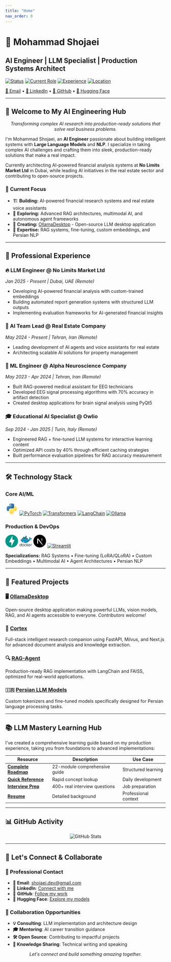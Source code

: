 ```yaml
---
title: "Home"
nav_order: 0
---
```

# 👋 Mohammad Shojaei
## **AI Engineer | LLM Specialist | Production Systems Architect**

[![Status](https://img.shields.io/badge/Status-🟢_Available-brightgreen)](mailto:shojaei.dev@gmail.com)
[![Current Role](https://img.shields.io/badge/LLM_Engineer-No_Limits_Market-blue)](https://nolimitmarkets.com/)
[![Experience](https://img.shields.io/badge/Experience-2%2B_Years_LLM-orange)]()
[![Location](https://img.shields.io/badge/Location-Dubai,_UAE-red)]()

[📧 Email](mailto:shojaei.dev@gmail.com) • [💼 LinkedIn](https://www.linkedin.com/in/mshojaei77) • [🐙 GitHub](https://github.com/mshojaei77) • [🤗 Hugging Face](https://huggingface.co/mshojaei77)

---

## 🚀 Welcome to My AI Engineering Hub

<p align="center">
  <em>Transforming complex AI research into production-ready solutions that solve real business problems.</em>
</p>

I'm Mohammad Shojaei, an **AI Engineer** passionate about building intelligent systems with **Large Language Models** and **NLP**. I specialize in taking complex AI challenges and crafting them into sleek, production-ready solutions that make a real impact.

Currently architecting AI-powered financial analysis systems at **No Limits Market Ltd** in Dubai, while leading AI initiatives in the real estate sector and contributing to open-source projects.

### 🎯 **Current Focus**
- 🏗️ **Building:** AI-powered financial research systems and real estate voice assistants
- 🧠 **Exploring:** Advanced RAG architectures, multimodal AI, and autonomous agent frameworks
- 🚀 **Creating:** [OllamaDesktop](https://github.com/mshojaei77/ollama-desktop) - Open-source LLM desktop application
- 💬 **Expertise:** RAG systems, fine-tuning, custom embeddings, and Persian NLP

---

## 💼 Professional Experience

### **🔥 LLM Engineer** @ No Limits Market Ltd
*Jan 2025 - Present | Dubai, UAE (Remote)*
- Developing AI-powered financial analysis with custom-trained embeddings
- Building automated report generation systems with structured LLM outputs
- Implementing evaluation frameworks for AI-generated financial insights

### **🎯 AI Team Lead** @ Real Estate Company  
*May 2024 - Present | Tehran, Iran (Remote)*
- Leading development of AI agents and voice assistants for real estate
- Architecting scalable AI solutions for property management

### **🧠 ML Engineer** @ Alpha Neuroscience Company
*May 2023 - Apr 2024 | Tehran, Iran (Remote)*
- Built RAG-powered medical assistant for EEG technicians
- Developed EEG signal processing algorithms with 70% accuracy in artifact detection
- Created desktop applications for brain signal analysis using PyQt5

### **🎓 Educational AI Specialist** @ Owlio
*Sep 2024 - Jan 2025 | Turin, Italy (Remote)*
- Engineered RAG + fine-tuned LLM systems for interactive learning content
- Optimized API costs by 40% through efficient caching strategies
- Built performance evaluation pipelines for RAG accuracy measurement

---

## 🛠️ Technology Stack

### **Core AI/ML**
<p align="left">
  <a href="https://www.python.org"><img src="https://raw.githubusercontent.com/devicons/devicon/master/icons/python/python-original.svg" alt="Python" width="40" height="40"/></a>
  <a href="https://pytorch.org/"><img src="https://www.vectorlogo.zone/logos/pytorch/pytorch-icon.svg" alt="PyTorch" width="40" height="40"/></a>
  <a href="https://huggingface.co/"><img src="https://huggingface.co/front/assets/huggingface_logo-noborder.svg" alt="Transformers" width="40" height="40"/></a>
  <a href="https://www.langchain.com/"><img src="https://registry.npmmirror.com/@lobehub/icons-static-png/latest/files/dark/langgraph-color.png" alt="LangChain" width="40" height="40"/></a>
  <a href="https://ollama.com/"><img src="https://ollama.com/public/ollama.png" alt="Ollama" width="40" height="40"/></a>
</p>

### **Production & DevOps**
<p align="left">
  <a href="https://fastapi.tiangolo.com/"><img src="https://raw.githubusercontent.com/devicons/devicon/master/icons/fastapi/fastapi-original.svg" alt="FastAPI" width="40" height="40"/></a>
  <a href="https://www.docker.com/"><img src="https://raw.githubusercontent.com/devicons/devicon/master/icons/docker/docker-original-wordmark.svg" alt="Docker" width="40" height="40"/></a>
  <a href="https://nextjs.org/"><img src="https://raw.githubusercontent.com/devicons/devicon/master/icons/nextjs/nextjs-original.svg" alt="Next.js" width="40" height="40"/></a>
  <a href="https://streamlit.io/"><img src="https://streamlit.io/images/brand/streamlit-logo-primary-colormark-darktext.svg" alt="Streamlit" width="40" height="40"/></a>
</p>

**Specializations:** RAG Systems • Fine-tuning (LoRA/QLoRA) • Custom Embeddings • Multimodal AI • Agent Architectures • Persian NLP

---

## 🚀 Featured Projects

### **🖥️ [OllamaDesktop](https://github.com/mshojaei77/ollama-desktop)**
Open-source desktop application making powerful LLMs, vision models, RAG, and AI agents accessible to everyone. *Contributors welcome!*

### **🧠 [Cortex](https://github.com/mshojaei77/Cortex)**
Full-stack intelligent research companion using FastAPI, Milvus, and Next.js for advanced document analysis and knowledge extraction.

### **🔍 [RAG-Agent](https://github.com/mshojaei77/RAG-Agent)**
Production-ready RAG implementation with LangChain and FAISS, optimized for real-world applications.

### **🇮🇷 [Persian LLM Models](https://huggingface.co/mshojaei77)**
Custom tokenizers and fine-tuned models specifically designed for Persian language processing tasks.

---

## 📚 LLM Mastery Learning Hub

I've created a comprehensive learning guide based on my production experience, taking you from foundations to advanced implementations:

| Resource | Description | Use Case |
|----------|-------------|----------|
| **[Complete Roadmap](roadmap.md)** | 22-module comprehensive guide | Structured learning |
| **[Quick Reference](mini-roadmap.md)** | Rapid concept lookup | Daily development |
| **[Interview Prep](interview.md)** | 400+ real interview questions | Job preparation |
| **[Resume](about.md)** | Detailed background | Professional context |

---

## 📊 GitHub Activity

<p align="center">
  <img src="https://github-readme-stats.vercel.app/api?username=mshojaei77&show_icons=true&theme=radical&locale=en&count_private=true" alt="GitHub Stats" width="420"/>
</p>

---

## 🤝 Let's Connect & Collaborate

### **💼 Professional Contact**
- 📧 **Email**: [shojaei.dev@gmail.com](mailto:shojaei.dev@gmail.com)
- 💼 **LinkedIn**: [Connect with me](https://www.linkedin.com/in/mshojaei77)
- 🐙 **GitHub**: [Follow my work](https://github.com/mshojaei77)
- 🤗 **Hugging Face**: [Explore my models](https://huggingface.co/mshojaei77)

### **🚀 Collaboration Opportunities**
- **💡 Consulting**: LLM implementation and architecture design
- **🎓 Mentoring**: AI career transition guidance
- **🛠️ Open Source**: Contributing to impactful projects
- **📝 Knowledge Sharing**: Technical writing and speaking

<p align="center">
  <em>Let's connect and build something amazing together.</em>
</p>

